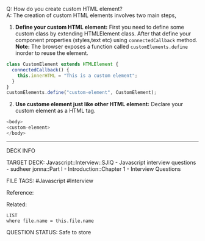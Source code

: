 Q: How do you create custom HTML element?  
A: The creation of custom HTML elements involves two main steps,
1. **Define your custom HTML element:** First you need to define some custom class by extending HTMLElement class.
   After that define your component properties (styles,text etc) using `connectedCallback` method.
   **Note:** The browser exposes a function called `customElements.define` inorder to reuse the element.
```javascript
class CustomElement extends HTMLElement {
  connectedCallback() {
    this.innerHTML = "This is a custom element";
  }
}
customElements.define("custom-element", CustomElement);
```
2. **Use custome element just like other HTML element:** Declare your custom element as a HTML tag.
```javascript
<body>
<custom-element>
</body>
```
<!--ID: 1693596682966-->

---

DECK INFO

TARGET DECK: Javascript::Interview::SJIQ - Javascript interview questions - sudheer jonna::Part I - Introduction::Chapter 1 - Interview Questions

FILE TAGS: #Javascript #Interview

Reference:

Related:

```dataview
LIST
where file.name = this.file.name
```

QUESTION STATUS: Safe to store